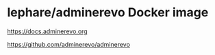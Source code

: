 # lephare/adminerevo Docker image

https://docs.adminerevo.org

https://github.com/adminerevo/adminerevo
